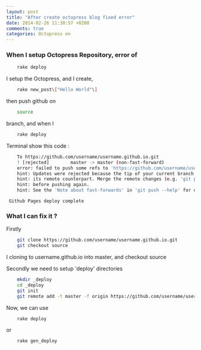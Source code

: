 ```yaml
---
layout: post
title: "After create octopress blog fixed error"
date: 2014-02-26 11:30:57 +0200
comments: true
categories: Octopress en
---
```



### When I setup Octopress Repository, error of
 
``` bash
    rake deploy
```

<!-- more -->

I setup the Octopress, and I create,

``` bash
    rake new_post\["Hello World"\]
```


then push github on

``` bash
    source
```


branch, and when I

``` bash
    rake deploy
```


 Terminal show this code :

``` bash
    To https://github.com/username/username.github.io.git
    ! [rejected]        master -> master (non-fast-forward)
    error: failed to push some refs to 'https://github.com/username/username.github.io.git'
    hint: Updates were rejected because the tip of your current branch is behind
    hint: its remote counterpart. Merge the remote changes (e.g. 'git pull')
    hint: before pushing again.
    hint: See the 'Note about fast-forwards' in 'git push --help' for details.
```
     Github Pages deploy complete



### What I can fix it ?

 Firstly

``` bash
    git clone https://github.com/username/username.github.io.git
    git checkout source
```


 I cloning to username.github.io into master, and checkout source

 Secondly we need to setup 'deploy' directories

``` bash
    mkdir _deploy
    cd _deploy
    git init
    git remote add -t master -f origin https://github.com/username/username.github.io.git
```


Now, we can use

``` bash
    rake deploy
```

or

``` bash
    rake gen_deploy
```